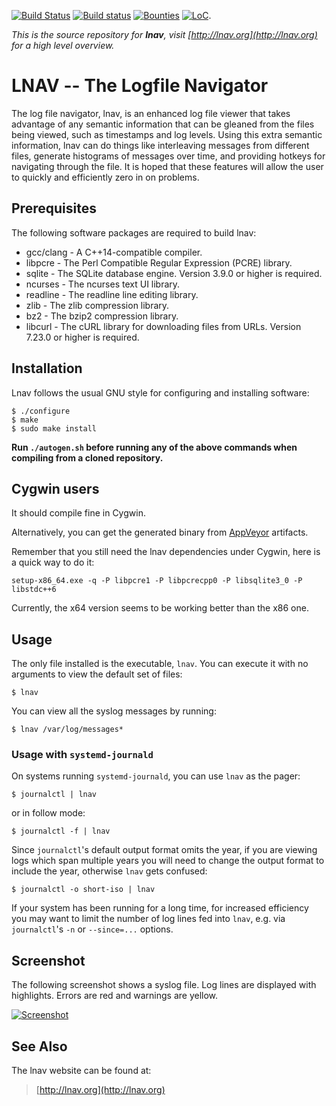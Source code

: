 [![Build Status](https://travis-ci.org/tstack/lnav.png)](https://travis-ci.org/tstack/lnav)
[![Build status](https://ci.appveyor.com/api/projects/status/24wskehb7j7a65ro?svg=true)](https://ci.appveyor.com/project/tstack/lnav)
[![Bounties](https://img.shields.io/bountysource/team/lnav/activity.svg)](https://www.bountysource.com/teams/lnav)
[![LoC](https://tokei.rs/b1/github/tstack/lnav)](https://github.com/tstack/lnav).

_This is the source repository for **lnav**, visit [http://lnav.org](http://lnav.org) for a high level overview._

# LNAV -- The Logfile Navigator

The log file navigator, lnav, is an enhanced log file viewer that
takes advantage of any semantic information that can be gleaned from
the files being viewed, such as timestamps and log levels.  Using this
extra semantic information, lnav can do things like interleaving
messages from different files, generate histograms of messages over
time, and providing hotkeys for navigating through the file.  It is
hoped that these features will allow the user to quickly and
efficiently zero in on problems.


## Prerequisites

The following software packages are required to build lnav:

  * gcc/clang - A C++14-compatible compiler.
  * libpcre   - The Perl Compatible Regular Expression (PCRE) library.
  * sqlite    - The SQLite database engine.  Version 3.9.0 or higher is required.
  * ncurses   - The ncurses text UI library.
  * readline  - The readline line editing library.
  * zlib      - The zlib compression library.
  * bz2       - The bzip2 compression library.
  * libcurl   - The cURL library for downloading files from URLs.  Version 7.23.0 or higher is required.


## Installation

Lnav follows the usual GNU style for configuring and installing software:

    $ ./configure
    $ make
    $ sudo make install

__Run `./autogen.sh` before running any of the above commands when
compiling from a cloned repository.__


## Cygwin users

It should compile fine in Cygwin.

Alternatively, you can get the generated binary from [AppVeyor](https://ci.appveyor.com/project/tstack/lnav) artifacts.

Remember that you still need the lnav dependencies under Cygwin, here is a quick way to do it:

    setup-x86_64.exe -q -P libpcre1 -P libpcrecpp0 -P libsqlite3_0 -P libstdc++6

Currently, the x64 version seems to be working better than the x86 one.


## Usage

The only file installed is the executable, `lnav`.  You can execute it
with no arguments to view the default set of files:

    $ lnav

You can view all the syslog messages by running:

    $ lnav /var/log/messages*

### Usage with `systemd-journald`

On systems running `systemd-journald`, you can use `lnav` as the pager:

    $ journalctl | lnav

or in follow mode:

    $ journalctl -f | lnav

Since `journalctl`'s default output format omits the year, if you are
viewing logs which span multiple years you will need to change the
output format to include the year, otherwise `lnav` gets confused:

    $ journalctl -o short-iso | lnav

If your system has been running for a long time, for increased
efficiency you may want to limit the number of log lines fed into
`lnav`, e.g. via `journalctl`'s `-n` or `--since=...` options.


## Screenshot

The following screenshot shows a syslog file. Log lines are displayed with
highlights. Errors are red and warnings are yellow.

[![Screenshot](http://tstack.github.io/lnav/lnav-syslog-thumb.png)](http://tstack.github.io/lnav/lnav-syslog.png)


See Also
--------

The lnav website can be found at:

> [http://lnav.org](http://lnav.org)

